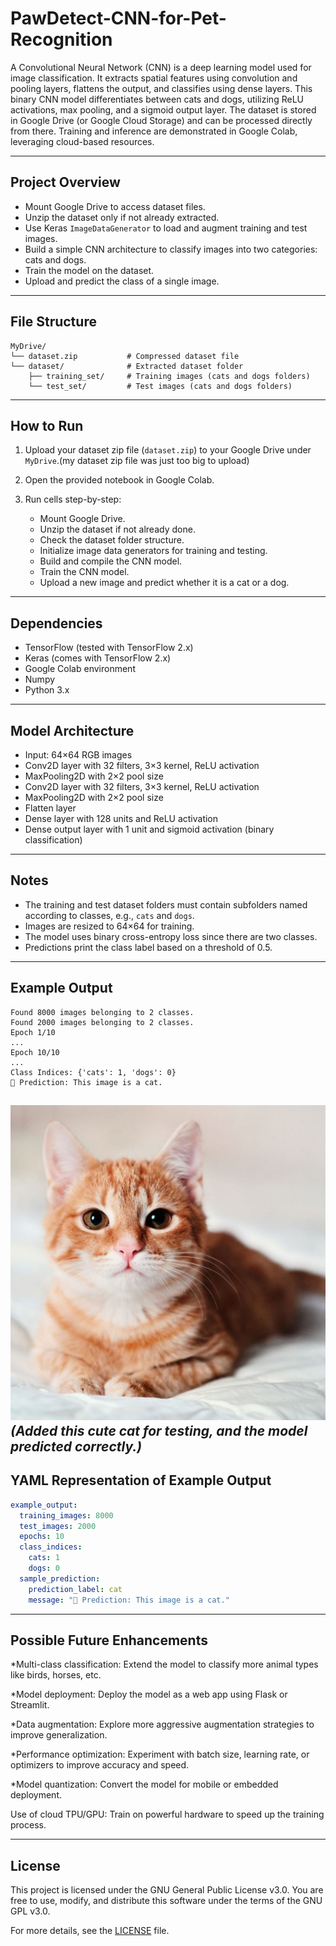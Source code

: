 # PawDetect-CNN-for-Pet-Recognition

A Convolutional Neural Network (CNN) is a deep learning model used for image classification. It extracts spatial features using convolution and pooling layers, flattens the output, and classifies using dense layers. This binary CNN model differentiates between cats and dogs, utilizing ReLU activations, max pooling, and a sigmoid output layer. The dataset is stored in Google Drive (or Google Cloud Storage) and can be processed directly from there. Training and inference are demonstrated in Google Colab, leveraging cloud-based resources.

---

## Project Overview

* Mount Google Drive to access dataset files.
* Unzip the dataset only if not already extracted.
* Use Keras `ImageDataGenerator` to load and augment training and test images.
* Build a simple CNN architecture to classify images into two categories: cats and dogs.
* Train the model on the dataset.
* Upload and predict the class of a single image.

---

## File Structure

```
MyDrive/
└── dataset.zip           # Compressed dataset file
└── dataset/              # Extracted dataset folder
    ├── training_set/     # Training images (cats and dogs folders)
    └── test_set/         # Test images (cats and dogs folders)
```

---

## How to Run

1. Upload your dataset zip file (`dataset.zip`) to your Google Drive under `MyDrive`.(my dataset zip file was just too big to upload)

2. Open the provided notebook in Google Colab.

3. Run cells step-by-step:

   * Mount Google Drive.
   * Unzip the dataset if not already done.
   * Check the dataset folder structure.
   * Initialize image data generators for training and testing.
   * Build and compile the CNN model.
   * Train the CNN model.
   * Upload a new image and predict whether it is a cat or a dog.

---

## Dependencies

* TensorFlow (tested with TensorFlow 2.x)
* Keras (comes with TensorFlow 2.x)
* Google Colab environment
* Numpy
* Python 3.x

---

## Model Architecture

* Input: 64×64 RGB images
* Conv2D layer with 32 filters, 3×3 kernel, ReLU activation
* MaxPooling2D with 2×2 pool size
* Conv2D layer with 32 filters, 3×3 kernel, ReLU activation
* MaxPooling2D with 2×2 pool size
* Flatten layer
* Dense layer with 128 units and ReLU activation
* Dense output layer with 1 unit and sigmoid activation (binary classification)

---

## Notes

* The training and test dataset folders must contain subfolders named according to classes, e.g., `cats` and `dogs`.
* Images are resized to 64×64 for training.
* The model uses binary cross-entropy loss since there are two classes.
* Predictions print the class label based on a threshold of 0.5.

---

## Example Output

```
Found 8000 images belonging to 2 classes.
Found 2000 images belonging to 2 classes.
Epoch 1/10
...
Epoch 10/10
...
Class Indices: {'cats': 1, 'dogs': 0}
🧠 Prediction: This image is a cat.
```

![Cat Sample](catss.jpg)
*(Added this cute cat for testing, and the model predicted correctly.)*
---

## YAML Representation of Example Output

```yaml
example_output:
  training_images: 8000
  test_images: 2000
  epochs: 10
  class_indices:
    cats: 1
    dogs: 0
  sample_prediction:
    prediction_label: cat
    message: "🧠 Prediction: This image is a cat."
```
---
## Possible Future Enhancements

*Multi-class classification: Extend the model to classify more animal types like birds, horses, etc.

*Model deployment: Deploy the model as a web app using Flask or Streamlit.

*Data augmentation: Explore more aggressive augmentation strategies to improve generalization.

*Performance optimization: Experiment with batch size, learning rate, or optimizers to improve accuracy and speed.

*Model quantization: Convert the model for mobile or embedded deployment.

Use of cloud TPU/GPU: Train on powerful hardware to speed up the training process.

---

## License

This project is licensed under the GNU General Public License v3.0. You are free to use, modify, and distribute this software under the terms of the GNU GPL v3.0.

For more details, see the [LICENSE](LICENSE) file.


